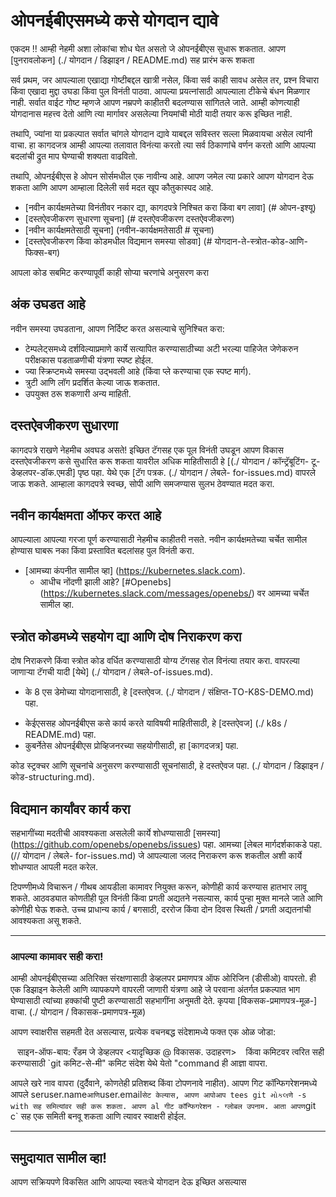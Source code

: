 # ओपनईबीएसमध्ये कसे योगदान द्यावे

एकदम !! आम्ही नेहमी अशा लोकांचा शोध घेत असतो जे ओपनईबीएस सुधारू शकतात. आपण [पुनरावलोकन] (./ योगदान / डिझाइन / README.md) सह प्रारंभ करू शकता

सर्व प्रथम, जर आपल्याला एखाद्या गोष्टीबद्दल खात्री नसेल, किंवा सर्व काही सावध असेल तर, प्रश्न विचारा किंवा एखादा मुद्दा उघडा किंवा पुल विनंती पाठवा. आपल्या प्रयत्नांसाठी आपल्याला टीकेचे बंधन मिळणार नाही. सर्वात वाईट गोष्ट म्हणजे आपण नम्रपणे काहीतरी बदलण्यास सांगितले जाते. आम्ही कोणत्याही योगदानास महत्त्व देतो आणि त्या मार्गावर असलेल्या नियमांची मोठी यादी तयार करू इच्छित नाही.

तथापि, ज्यांना या प्रकल्पात सर्वात चांगले योगदान द्यावे याबद्दल सविस्तर सल्ला मिळवायचा असेल त्यांनी वाचा. हा कागदजत्र आम्ही आपल्या तलावात विनंत्या करतो त्या सर्व ठिकाणांचे वर्णन करतो आणि आपल्या बदलांची द्रुत माप घेण्याची शक्यता वाढवितो.

तथापि, ओपनईबीएस हे ओपन सोर्समधील एक नावीन्य आहे. आपण जमेल त्या प्रकारे आपण योगदान देऊ शकता आणि आपण आम्हाला दिलेली सर्व मदत खूप कौतुकास्पद आहे.

- [नवीन कार्यक्षमतेच्या विनंतीवर नकार द्या, कागदपत्रे निश्चित करा किंवा बग लावा] (# ओपन-इश्यू)
- [दस्तऐवजीकरण सुधारणा सूचना] (# दस्तऐवजीकरण दस्तऐवजीकरण)
- [नवीन कार्यक्षमतेसाठी सूचना] (नवीन-कार्यक्षमतेसाठी # सूचना)
- [दस्तऐवजीकरण किंवा कोडमधील विद्यमान समस्या सोडवा] (# योगदान-ते-स्त्रोत-कोड-आणि-फिक्स-बग)

आपला कोड सबमिट करण्यापूर्वी काही सोप्या चरणांचे अनुसरण करा

## अंक उघडत आहे

नवीन समस्या उघडताना, आपण निर्दिष्ट करत असल्याचे सुनिश्चित करा:
- टेम्पलेट्समध्ये दर्शविल्याप्रमाणे कार्ये सत्यापित करण्यासाठीच्या अटी भरल्या पाहिजेत जेणेकरुन परीक्षकास पडताळणीची यंत्रणा स्पष्ट होईल.
- ज्या स्क्रिप्टमध्ये समस्या उद्भवली आहे (किंवा प्ले करण्याचा एक स्पष्ट मार्ग).
- त्रुटी आणि लॉग प्रदर्शित केल्या जाऊ शकतात.
- उपयुक्त ठरू शकणारी अन्य माहिती.

## दस्तऐवजीकरण सुधारणा

कागदपत्रे राखणे नेहमीच अवघड असते! इच्छित टॅगसह एक पूल विनंती उघडून आपण विकास दस्तऐवजीकरण कसे सुधारित करू शकता यावरील अधिक माहितीसाठी हे [(./ योगदान / कॉन्ट्रॅबूटिंग- टू-डेव्हलपर-डॉक.एमडी] पृष्ठ पहा. येथे एक [टॅग पत्रक. (./ योगदान / लेबले- for-issues.md) वापरले जाऊ शकते. आम्हाला कागदपत्रे स्वच्छ, सोपी आणि समजण्यास सुलभ ठेवण्यात मदत करा.

## नवीन कार्यक्षमता ऑफर करत आहे

आपल्याला आपल्या गरजा पूर्ण करण्यासाठी नेहमीच काहीतरी नसते. नवीन कार्यक्षमतेच्या चर्चेत सामील होण्यास घाबरू नका किंवा प्रस्तावित बदलांसह पुल विनंती करा.

- [आमच्या कंपनीत सामील व्हा] (https://kubernetes.slack.com).
  - आधीच नोंदणी झाली आहे? [#Openebs] (https://kubernetes.slack.com/messages/openebs/) वर आमच्या चर्चेत सामील व्हा.

## स्त्रोत कोडमध्ये सहयोग द्या आणि दोष निराकरण करा

दोष निराकरणे किंवा स्त्रोत कोड वर्धित करण्यासाठी योग्य टॅगसह रोल विनंत्या तयार करा. वापरल्या जाणार्‍या टॅगची यादी [येथे] (./ योगदान / लेबले-of-issues.md).

* के 8 एस डेमोच्या योगदानासाठी, हे [दस्तऐवज. (./ योगदान / संक्षिप्त-TO-K8S-DEMO.md) पहा.
- केईएससह ओपनईबीएस कसे कार्य करते याविषयी माहितीसाठी, हे [दस्तऐवज] (./ k8s / README.md) पहा.
- कुबर्नेतेस ओपनईबीएस प्रोव्हिजनरच्या सहयोगीसाठी, हा [कागदजत्र] पहा.

कोड स्ट्रक्चर आणि सूचनांचे अनुसरण करण्यासाठी सूचनांसाठी, हे दस्तऐवज पहा. (./ योगदान / डिझाइन / कोड-structuring.md).

## विद्यमान कार्यांवर कार्य करा
सहभागींच्या मदतीची आवश्यकता असलेली कार्ये शोधण्यासाठी [समस्या] (https://github.com/openebs/openebs/issues) पहा. आमच्या [लेबल मार्गदर्शकाकडे पहा. (// योगदान / लेबले- for-issues.md) जे आपल्याला जलद निराकरण करू शकतील अशी कार्ये शोधण्यात आपली मदत करेल.

टिपण्णीमध्ये विचारून / गीथब आयडीला कामावर नियुक्त करून, कोणीही कार्य करण्यास हातभार लावू शकते. आठवड्यात कोणतीही पूल विनंती किंवा प्रगती अद्यतने नसल्यास, कार्य पुन्हा मुक्त मानले जाते आणि कोणीही घेऊ शकते. उच्च प्राधान्य कार्य / बगसाठी, दररोज किंवा दोन दिवस स्थिती / प्रगती अद्यतनांची आवश्यकता असू शकते.

---
### आपल्या कामावर सही करा!

आम्ही ओपनईबीएसच्या अतिरिक्त संरक्षणासाठी डेव्हलपर प्रमाणपत्र ऑफ ओरिजिन (डीसीओ) वापरतो. ही एक डिझाइन केलेली आणि व्यापकपणे वापरली जाणारी यंत्रणा आहे जे परवाना अंतर्गत प्रकल्पात भाग घेण्यासाठी त्यांच्या हक्कांची पुष्टी करण्यासाठी सहभागींना अनुमती देते. कृपया [विकसक-प्रमाणपत्र-मूळ-] वाचा. (./ योगदान / विकासक-प्रमाणपत्र-मूळ)

आपण स्वाक्षरीस सहमती देत ​​असल्यास, प्रत्येक वचनबद्ध संदेशामध्ये फक्त एक ओळ जोडा:

`` ``
  साइन-ऑफ-बाय: रँडम जे डेव्हलपर <यादृच्छिक @ विकासक. उदाहरण>
`` ``
किंवा कमिटवर त्वरित सही करण्यासाठी `git कमिट-से-मी" कमिट संदेश येथे येतो "command ही आज्ञा वापरा.

आपले खरे नाव वापरा (दुर्दैवाने, कोणतेही प्रतिशब्द किंवा टोपणनावे नाहीत). आपण गिट कॉन्फिगरेशनमध्ये आपले seruser.name` आणि `user.email` सेट केल्यास, आपण आपोआप tees git મોકલणे -s with सह समित्यांवर सही करू शकता. आपण al गीट कॉन्फिगरेशन - ग्लोबल उपनाम. आता आपण `git c` सह एक समिती बनवू शकता आणि त्यावर स्वाक्षरी होईल.

---

## समुदायात सामील व्हा!

आपण सक्रियपणे विकसित आणि आपल्या स्वतःचे योगदान देऊ इच्छित असल्यास
